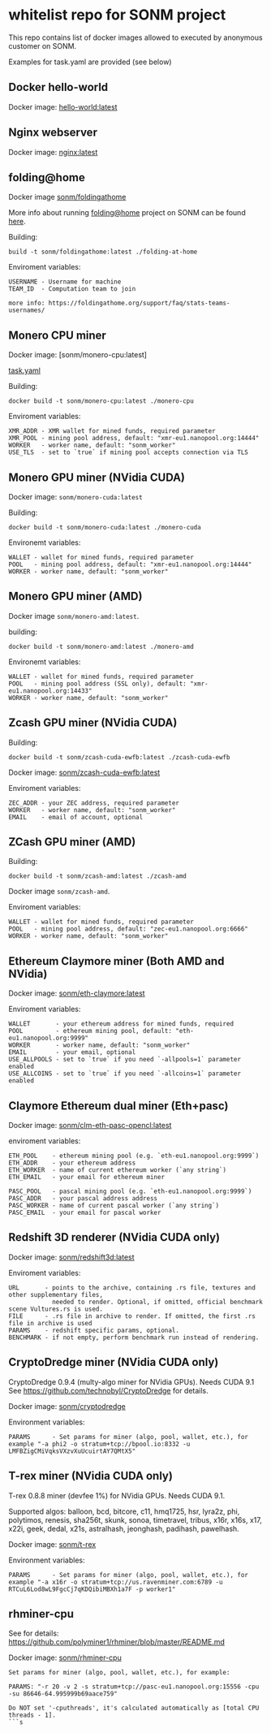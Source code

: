 # whitelist repo for SONM project

This repo contains list of docker images allowed to executed by anonymous customer on SONM.

Examples for task.yaml are provided (see below)


## Docker hello-world

Docker image: [hello-world:latest](https://hub.docker.com/_/hello-world/)


## Nginx webserver

Docker image: [nginx:latest](https://hub.docker.com/_/nginx/)

## folding@home

Docker image [sonm/foldingathome](https://hub.docker.com/r/sonm/foldingathome/)

More info about running [folding@home](https://foldingathome.org/) project on SONM can be found [here](https://medium.com/@almondelectriccompany/folding-home-sonm-curing-disease-with-cryptocurrency-730c485c5634).

Building:
```
build -t sonm/foldingathome:latest ./folding-at-home
```

Enviroment variables:
```
USERNAME - Username for machine
TEAM_ID  - Computation team to join

more info: https://foldingathome.org/support/faq/stats-teams-usernames/
```


## Monero CPU miner

Docker image: [sonm/monero-cpu:latest]

[task.yaml](https://github.com/sonm-io/allowed-list/blob/master/tasks/monero-cpu.task.yaml)

Building:
```
docker build -t sonm/monero-cpu:latest ./monero-cpu
```

Enviroment variables:
```
XMR_ADDR - XMR wallet for mined funds, required parameter 
XMR_POOL - mining pool address, default: "xmr-eu1.nanopool.org:14444"
WORKER   - worker name, default: "sonm_worker"
USE_TLS  - set to `true` if mining pool accepts connection via TLS
```


## Monero GPU miner (NVidia CUDA)

Docker image: `sonm/monero-cuda:latest`

Building:
```
docker build -t sonm/monero-cuda:latest ./monero-cuda
```

Environemt variables:
```
WALLET - wallet for mined funds, required parameter 
POOL   - mining pool address, default: "xmr-eu1.nanopool.org:14444"
WORKER - worker name, default: "sonm_worker"
```


## Monero GPU miner (AMD)

Docker image `sonm/monero-amd:latest`.

building:
```
docker build -t sonm/monero-amd:latest ./monero-amd
```

Environemt variables:
```
WALLET - wallet for mined funds, required parameter 
POOL   - mining pool address (SSL only), default: "xmr-eu1.nanopool.org:14433"
WORKER - worker name, default: "sonm_worker"
```


## Zcash GPU miner (NVidia CUDA)

Building:
```
docker build -t sonm/zcash-cuda-ewfb:latest ./zcash-cuda-ewfb
```

Docker image: [sonm/zcash-cuda-ewfb:latest](https://hub.docker.com/r/sonm/zcash-cuda-ewfb/)

Enviroment variables:
```
ZEC_ADDR - your ZEC address, required parameter
WORKER   - worker name, default: "sonm_worker"
EMAIL    - email of account, optional
```

## ZCash GPU miner (AMD)

Building: 
```
docker build -t sonm/zcash-amd:latest ./zcash-amd
```

Docker image `sonm/zcash-amd`.

Enviroment variables:
```
WALLET - wallet for mined funds, required parameter
POOL   - mining pool address, default: "zec-eu1.nanopool.org:6666"
WORKER - worker name, default: "sonm_worker"
```


## Ethereum Claymore miner (Both AMD and NVidia)

Docker image: [sonm/eth-claymore:latest](https://hub.docker.com/r/sonm/eth-claymore/)

Enviroment variables:
```
WALLET       - your ethereum address for mined funds, required
POOL         - ethereum mining pool, default: "eth-eu1.nanopool.org:9999"
WORKER       - worker name, default: "sonm_worker"
EMAIL        - your email, optional
USE_ALLPOOLS - set to `true` if you need `-allpools=1` parameter enabled
USE_ALLCOINS - set to `true` if you need `-allcoins=1` parameter enabled
```


## Claymore Ethereum dual miner (Eth+pasc)

Docker image: [sonm/clm-eth-pasc-opencl:latest](https://hub.docker.com/r/sonm/clm-eth-pasc-opencl/)

enviroment variables:

```
ETH_POOL    - ethereum mining pool (e.g. `eth-eu1.nanopool.org:9999`)
ETH_ADDR    - your ethereum address
ETH_WORKER  - name of current ethereum worker (`any string`)
ETH_EMAIL   - your email for ethereum miner

PASC_POOL   - pascal mining pool (e.g. `eth-eu1.nanopool.org:9999`)
PASC_ADDR   - your pascal address address
PASC_WORKER - name of current pascal worker (`any string`)
PASC_EMAIL  - your email for pascal worker
```


## Redshift 3D renderer (NVidia CUDA only)

Docker image: [sonm/redshift3d:latest](https://hub.docker.com/r/sonm/redshift3d/)

Enviroment variables:

```
URL       - points to the archive, containing .rs file, textures and other supplementary files, 
            needed to render. Optional, if omitted, official benchmark scene Vultures.rs is used.
FILE      - .rs file in archive to render. If omitted, the first .rs file in archive is used
PARAMS    - redshift specific params, optional.
BENCHMARK - if not empty, perform benchmark run instead of rendering.
```


## CryptoDredge miner (NVidia CUDA only)

CryptoDredge 0.9.4 (multy-algo miner for NVidia GPUs).
Needs CUDA 9.1
See https://github.com/technobyl/CryptoDredge for details.

Docker image: [sonm/cryptodredge](https://hub.docker.com/r/sonm/cryptodredge/)

Environment variables: 

```
PARAMS      - Set params for miner (algo, pool, wallet, etc.), for example "-a phi2 -o stratum+tcp://bpool.io:8332 -u LMFBZigCMiVqksVXzvXuUcuirtAY7QMtX5"
```


## T-rex miner (NVidia CUDA only)

T-rex 0.8.8 miner (devfee 1%) for NVidia GPUs. Needs CUDA 9.1.

Supported algos: balloon, bcd, bitcore, c11, hmq1725, hsr, lyra2z, phi, polytimos, renesis, sha256t, skunk, sonoa, timetravel, tribus, x16r, x16s, x17, x22i, geek, dedal, x21s, astralhash, jeonghash, padihash, pawelhash.

Docker image: [sonm/t-rex](https://hub.docker.com/r/sonm/t-rex/)

Environment variables: 

```
PARAMS      - Set params for miner (algo, pool, wallet, etc.), for example "-a x16r -o stratum+tcp://us.ravenminer.com:6789 -u RTCuL6Lod8wL9FgcCj7qKDQibiMBXh1a7F -p worker1"
```

## rhminer-cpu

See for details: https://github.com/polyminer1/rhminer/blob/master/README.md

Docker image: [sonm/rhminer-cpu](https://hub.docker.com/r/sonm/rhminer-cpu/)

```
Set params for miner (algo, pool, wallet, etc.), for example: 

PARAMS: "-r 20 -v 2 -s stratum+tcp://pasc-eu1.nanopool.org:15556 -cpu -su 86646-64.995999b69aace759"

Do NOT set '-cputhreads', it's calculated automatically as [total CPU threads - 1].
```s
